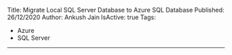 Title: Migrate Local SQL Server Database to Azure SQL Database
Published: 26/12/2020
Author: Ankush Jain
IsActive: true
Tags:
  - Azure
  - SQL Server
---
